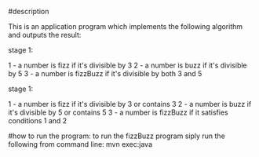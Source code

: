 #description


This is an application program which implements the following algorithm and outputs the result:

stage 1:

1 - a number is fizz if it's divisible by 3
2 - a number is buzz if it's divisible by 5
3 - a number is fizzBuzz if it's divisible by both 3 and 5

stage 1:

1 - a number is fizz if it's divisible by 3 or contains 3
2 - a number is buzz if it's divisible by 5 or contains 5
3 - a number is fizzBuzz if it satisfies conditions 1 and 2


#how to run the program:
to run the fizzBuzz program siply run the following from command line:
    mvn exec:java
